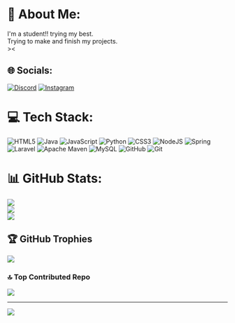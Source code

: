 # 💫 About Me:
I'm a student!! trying my best.<br>Trying to make and finish my projects.<br> ><


## 🌐 Socials:
[![Discord](https://img.shields.io/badge/Discord-%237289DA.svg?logo=discord&logoColor=white)](https://discord.gg/xtrashyx) [![Instagram](https://img.shields.io/badge/Instagram-%23E4405F.svg?logo=Instagram&logoColor=white)](https://instagram.com/@siska.r.m) 

# 💻 Tech Stack:
![HTML5](https://img.shields.io/badge/html5-%23E34F26.svg?style=plastic&logo=html5&logoColor=white) ![Java](https://img.shields.io/badge/java-%23ED8B00.svg?style=plastic&logo=openjdk&logoColor=white) ![JavaScript](https://img.shields.io/badge/javascript-%23323330.svg?style=plastic&logo=javascript&logoColor=%23F7DF1E) ![Python](https://img.shields.io/badge/python-3670A0?style=plastic&logo=python&logoColor=ffdd54) ![CSS3](https://img.shields.io/badge/css3-%231572B6.svg?style=plastic&logo=css3&logoColor=white) ![NodeJS](https://img.shields.io/badge/node.js-6DA55F?style=plastic&logo=node.js&logoColor=white) ![Spring](https://img.shields.io/badge/spring-%236DB33F.svg?style=plastic&logo=spring&logoColor=white) ![Laravel](https://img.shields.io/badge/laravel-%23FF2D20.svg?style=plastic&logo=laravel&logoColor=white) ![Apache Maven](https://img.shields.io/badge/Apache%20Maven-C71A36?style=plastic&logo=Apache%20Maven&logoColor=white) ![MySQL](https://img.shields.io/badge/mysql-4479A1.svg?style=plastic&logo=mysql&logoColor=white) ![GitHub](https://img.shields.io/badge/github-%23121011.svg?style=plastic&logo=github&logoColor=white) ![Git](https://img.shields.io/badge/git-%23F05033.svg?style=plastic&logo=git&logoColor=white)
# 📊 GitHub Stats:
![](https://github-readme-stats.vercel.app/api?username=SayraLiuere&theme=synthwave&hide_border=false&include_all_commits=true&count_private=false)<br/>
![](https://github-readme-streak-stats.herokuapp.com/?user=SayraLiuere&theme=synthwave&hide_border=false)<br/>
![](https://github-readme-stats.vercel.app/api/top-langs/?username=SayraLiuere&theme=synthwave&hide_border=false&include_all_commits=true&count_private=false&layout=compact)

## 🏆 GitHub Trophies
![](https://github-profile-trophy.vercel.app/?username=SayraLiuere&theme=cobalt2&no-frame=false&no-bg=false&margin-w=4)

### 🔝 Top Contributed Repo
![](https://github-contributor-stats.vercel.app/api?username=SayraLiuere&limit=5&theme=synthwave&combine_all_yearly_contributions=true)

---
[![](https://visitcount.itsvg.in/api?id=SayraLiuere&icon=2&color=13)](https://visitcount.itsvg.in)

<!-- Proudly created with GPRM ( https://gprm.itsvg.in ) -->
